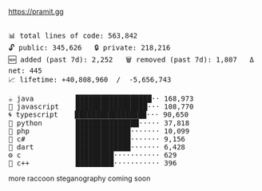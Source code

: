 https://pramit.gg
 <!-- LANGUAGES BREAKDOWN START -->
<pre><code style="font-family: monospace; font-size: 14px;">
📊 total lines of code: 563,842
🔓 public: 345,626   🔒 private: 218,216
🆕 added (past 7d): 2,252   🗑️ removed (past 7d): 1,807   Δ net: 445
📈 lifetime: +40,808,960  /  -5,656,743

☕ java          ██████████████████·· 168,973
💛 javascript    █████████████████··· 108,770
🌀 typescript    █████████████████··· 90,650
🐍 python        ███████████████····· 37,818
🐘 php           █████████████······· 10,099
🔧 c#            █████████████······· 9,156
🎯 dart          █████████████······· 6,428
⚙️ c             █████████··········· 629
🧩 c++           █████████··········· 396
</code></pre>
 <!-- LANGUAGES BREAKDOWN END -->
more raccoon steganography coming soon
